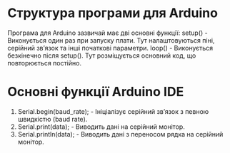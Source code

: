 # Структура програми для Arduino
Програма для Arduino зазвичай має дві основні функції:
    setup() - Виконується один раз при запуску плати. Тут налаштовуються піні, серійний зв’язок та інші початкові параметри.
    loop() - Виконується безкінечно після setup(). Тут розміщується основний код, що повторюється постійно.

# Основні функції Arduino IDE
1. Serial.begin(baud_rate); - Ініціалізує серійний зв’язок з певною швидкістю (baud rate).
2. Serial.print(data); - Виводить дані на серійний монітор.
3. Serial.println(data); - Виводить дані з переносом рядка на серійний монітор.